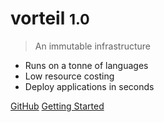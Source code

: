<!-- _coverpage.md -->



# vorteil <small>1.0</small>

> An immutable infrastructure

- Runs on a tonne of languages
- Low resource costing
- Deploy applications in seconds

[GitHub](https://github.com/sisatech/vms)
[Getting Started](#Headline)
